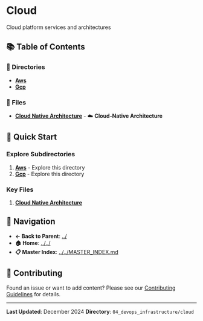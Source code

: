 # Cloud

Cloud platform services and architectures

## 📚 Table of Contents

### 📁 Directories

- **[Aws](AWS/)**
- **[Gcp](GCP/)**

### 📄 Files

- **[Cloud Native Architecture](CLOUD_NATIVE_ARCHITECTURE.md)** - ☁️ **Cloud-Native Architecture**

## 🚀 Quick Start

### Explore Subdirectories
1. **[Aws](AWS/)** - Explore this directory
1. **[Gcp](GCP/)** - Explore this directory

### Key Files
1. **[Cloud Native Architecture](CLOUD_NATIVE_ARCHITECTURE.md)**

## 🔗 Navigation

- **← Back to Parent**: [../](../)
- **🏠 Home**: [../../](../..)
- **📋 Master Index**: [../../MASTER_INDEX.md](../../..MASTER_INDEX.md)

## 🤝 Contributing

Found an issue or want to add content? Please see our [Contributing Guidelines](../../CONTRIBUTING.md) for details.

---

**Last Updated**: December 2024
**Directory**: `04_devops_infrastructure/cloud`
